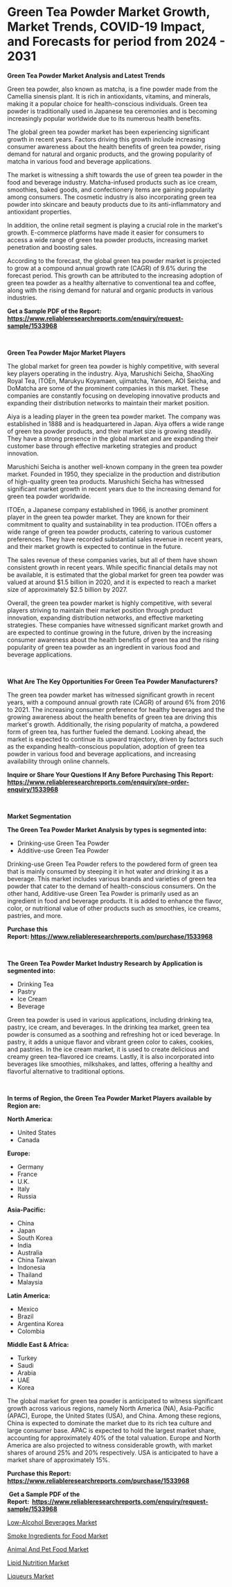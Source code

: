 <p><h1>Green Tea Powder Market Growth, Market Trends, COVID-19 Impact, and Forecasts for period from 2024 - 2031</h1></p><p><strong>Green Tea Powder Market Analysis and Latest Trends</strong></p>
<p><p>Green tea powder, also known as matcha, is a fine powder made from the Camellia sinensis plant. It is rich in antioxidants, vitamins, and minerals, making it a popular choice for health-conscious individuals. Green tea powder is traditionally used in Japanese tea ceremonies and is becoming increasingly popular worldwide due to its numerous health benefits.</p><p>The global green tea powder market has been experiencing significant growth in recent years. Factors driving this growth include increasing consumer awareness about the health benefits of green tea powder, rising demand for natural and organic products, and the growing popularity of matcha in various food and beverage applications.</p><p>The market is witnessing a shift towards the use of green tea powder in the food and beverage industry. Matcha-infused products such as ice cream, smoothies, baked goods, and confectionery items are gaining popularity among consumers. The cosmetic industry is also incorporating green tea powder into skincare and beauty products due to its anti-inflammatory and antioxidant properties.</p><p>In addition, the online retail segment is playing a crucial role in the market's growth. E-commerce platforms have made it easier for consumers to access a wide range of green tea powder products, increasing market penetration and boosting sales.</p><p>According to the forecast, the global green tea powder market is projected to grow at a compound annual growth rate (CAGR) of 9.6% during the forecast period. This growth can be attributed to the increasing adoption of green tea powder as a healthy alternative to conventional tea and coffee, along with the rising demand for natural and organic products in various industries.</p></p>
<p><strong>Get a Sample PDF of the Report:&nbsp; <a href="https://www.reliableresearchreports.com/enquiry/request-sample/1533968">https://www.reliableresearchreports.com/enquiry/request-sample/1533968</a></strong></p>
<p>&nbsp;</p>
<p><strong>Green Tea Powder Major Market Players</strong></p>
<p><p>The global market for green tea powder is highly competitive, with several key players operating in the industry. Aiya, Marushichi Seicha, ShaoXing Royal Tea, ITOEn, Marukyu Koyamaen, ujimatcha, Yanoen, AOI Seicha, and DoMatcha are some of the prominent companies in this market. These companies are constantly focusing on developing innovative products and expanding their distribution networks to maintain their market position.</p><p>Aiya is a leading player in the green tea powder market. The company was established in 1888 and is headquartered in Japan. Aiya offers a wide range of green tea powder products, and their market size is growing steadily. They have a strong presence in the global market and are expanding their customer base through effective marketing strategies and product innovation.</p><p>Marushichi Seicha is another well-known company in the green tea powder market. Founded in 1950, they specialize in the production and distribution of high-quality green tea products. Marushichi Seicha has witnessed significant market growth in recent years due to the increasing demand for green tea powder worldwide.</p><p>ITOEn, a Japanese company established in 1966, is another prominent player in the green tea powder market. They are known for their commitment to quality and sustainability in tea production. ITOEn offers a wide range of green tea powder products, catering to various customer preferences. They have recorded substantial sales revenue in recent years, and their market growth is expected to continue in the future.</p><p>The sales revenue of these companies varies, but all of them have shown consistent growth in recent years. While specific financial details may not be available, it is estimated that the global market for green tea powder was valued at around $1.5 billion in 2020, and it is expected to reach a market size of approximately $2.5 billion by 2027.</p><p>Overall, the green tea powder market is highly competitive, with several players striving to maintain their market position through product innovation, expanding distribution networks, and effective marketing strategies. These companies have witnessed significant market growth and are expected to continue growing in the future, driven by the increasing consumer awareness about the health benefits of green tea and the rising popularity of green tea powder as an ingredient in various food and beverage applications.</p></p>
<p>&nbsp;</p>
<p><strong>What Are The Key Opportunities For Green Tea Powder Manufacturers?</strong></p>
<p><p>The green tea powder market has witnessed significant growth in recent years, with a compound annual growth rate (CAGR) of around 6% from 2016 to 2021. The increasing consumer preference for healthy beverages and the growing awareness about the health benefits of green tea are driving this market's growth. Additionally, the rising popularity of matcha, a powdered form of green tea, has further fueled the demand. Looking ahead, the market is expected to continue its upward trajectory, driven by factors such as the expanding health-conscious population, adoption of green tea powder in various food and beverage applications, and increasing availability through online channels.</p></p>
<p><strong>Inquire or Share Your Questions If Any Before Purchasing This Report: <a href="https://www.reliableresearchreports.com/enquiry/pre-order-enquiry/1533968">https://www.reliableresearchreports.com/enquiry/pre-order-enquiry/1533968</a></strong></p>
<p>&nbsp;</p>
<p><strong>Market Segmentation</strong></p>
<p><strong>The Green Tea Powder Market Analysis by types is segmented into:</strong></p>
<p><ul><li>Drinking-use Green Tea Powder</li><li>Additive-use Green Tea Powder</li></ul></p>
<p><p>Drinking-use Green Tea Powder refers to the powdered form of green tea that is mainly consumed by steeping it in hot water and drinking it as a beverage. This market includes various brands and varieties of green tea powder that cater to the demand of health-conscious consumers. On the other hand, Additive-use Green Tea Powder is primarily used as an ingredient in food and beverage products. It is added to enhance the flavor, color, or nutritional value of other products such as smoothies, ice creams, pastries, and more.</p></p>
<p><strong>Purchase this Report:&nbsp;<a href="https://www.reliableresearchreports.com/purchase/1533968">https://www.reliableresearchreports.com/purchase/1533968</a></strong></p>
<p>&nbsp;</p>
<p><strong>The Green Tea Powder Market Industry Research by Application is segmented into:</strong></p>
<p><ul><li>Drinking Tea</li><li>Pastry</li><li>Ice Cream</li><li>Beverage</li></ul></p>
<p><p>Green tea powder is used in various applications, including drinking tea, pastry, ice cream, and beverages. In the drinking tea market, green tea powder is consumed as a soothing and refreshing hot or iced beverage. In pastry, it adds a unique flavor and vibrant green color to cakes, cookies, and pastries. In the ice cream market, it is used to create delicious and creamy green tea-flavored ice creams. Lastly, it is also incorporated into beverages like smoothies, milkshakes, and lattes, offering a healthy and flavorful alternative to traditional options.</p></p>
<p>&nbsp;</p>
<p><strong>In terms of Region, the Green Tea Powder Market Players available by Region are:</strong></p>
<p>
    <p> <strong> North America: </strong>
        <ul>
            <li>United States</li>
            <li>Canada</li>
        </ul>
        </p> 
    <p> <strong> Europe: </strong>
        <ul>
            <li>Germany</li>
            <li>France</li>
            <li>U.K.</li>
            <li>Italy</li>
            <li>Russia</li>
        </ul>
        </p> 
    <p> <strong> Asia-Pacific: </strong>
        <ul>
            <li>China</li>
            <li>Japan</li>
            <li>South Korea</li>
            <li>India</li>
            <li>Australia</li>
            <li>China Taiwan</li>
            <li>Indonesia</li>
            <li>Thailand</li>
            <li>Malaysia</li>
        </ul>
        </p> 
    <p> <strong> Latin America: </strong>
        <ul>
            <li>Mexico</li>
            <li>Brazil</li>
            <li>Argentina Korea</li>
            <li>Colombia</li>
        </ul>
        </p> 
    <p> <strong> Middle East & Africa: </strong>
        <ul>
            <li>Turkey</li>
            <li>Saudi</li>
            <li>Arabia</li>
            <li>UAE</li>
            <li>Korea</li>
        </ul>
    </p>
    </p>
<p><p>The global market for green tea powder is anticipated to witness significant growth across various regions, namely North America (NA), Asia-Pacific (APAC), Europe, the United States (USA), and China. Among these regions, China is expected to dominate the market due to its rich tea culture and large consumer base. APAC is expected to hold the largest market share, accounting for approximately 40% of the total valuation. Europe and North America are also projected to witness considerable growth, with market shares of around 25% and 20% respectively. USA is anticipated to have a market share of approximately 15%.</p></p>
<p><strong>Purchase this Report: <a href="https://www.reliableresearchreports.com/purchase/1533968">https://www.reliableresearchreports.com/purchase/1533968</a></strong></p>
<p>&nbsp;<strong>Get a Sample PDF of the Report:&nbsp;&nbsp;<a href="https://www.reliableresearchreports.com/enquiry/request-sample/1533968">https://www.reliableresearchreports.com/enquiry/request-sample/1533968</a></strong></p>
<p><strong></strong></p>
<p><p><a href="https://github.com/GroverBarry/Market-Research-Report-List-3/blob/main/low-alcohol-beverages-market.md">Low-Alcohol Beverages Market</a></p><p><a href="https://github.com/RichRobinson5/Market-Research-Report-List-3/blob/main/smoke-ingredients-for-food-market.md">Smoke Ingredients for Food Market</a></p><p><a href="https://github.com/JameTravis/Market-Research-Report-List-3/blob/main/animal-and-pet-food-market.md">Animal And Pet Food Market</a></p><p><a href="https://github.com/RoccoManning/Market-Research-Report-List-3/blob/main/lipid-nutrition-market.md">Lipid Nutrition Market</a></p><p><a href="https://github.com/NorbertYates/Market-Research-Report-List-3/blob/main/liqueurs-market.md">Liqueurs Market</a></p></p>